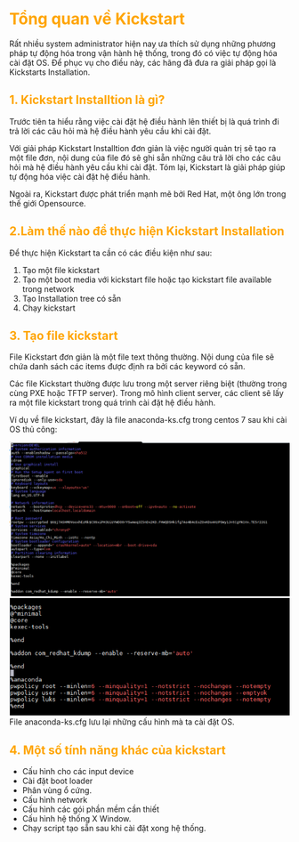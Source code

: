 <h1 style="color:orange">Tổng quan về Kickstart</h1>
Rất nhiều system administrator hiện nay ưa thích sử dụng những phương pháp tự động hóa trong vận hành hệ thống, trong đó có việc tự động hóa cài đặt OS. Để phục vụ cho điều này, các hãng đã đưa ra giải pháp gọi là Kickstarts Installation.
<h2 style="color:orange">1. Kickstart Installtion là gì?</h2>
Trước tiên ta hiểu rằng việc cài đặt hệ điều hành lên thiết bị là quá trình đi trả lời các câu hỏi mà hệ điều hành yêu cầu khi cài đặt.

Với giải pháp Kickstart Installtion đơn giản là việc người quản trị sẽ tạo ra một file đơn, nội dung của file đó sẽ ghi sẵn những câu trả lời cho các câu hỏi mà hệ điều hành yêu cầu khi cài đặt. Tóm lại, Kickstart là giải pháp giúp tự động hóa việc cài đặt hệ điều hành.

Ngoài ra, Kickstart được phát triển mạnh mẽ bởi Red Hat, một ông lớn trong thế giới Opensource.
<h2 style="color:orange">2.Làm thế nào để thực hiện Kickstart Installation</h2>
Để thực hiện Kickstart ta cần có các điều kiện như sau:

1. Tạo một file kickstart
2. Tạo một boot media với kickstart file hoặc tạo kickstart file available trong network
3. Tạo Installation tree có sẵn
4. Chạy kickstart
<h2 style="color:orange">3. Tạo file kickstart</h2>
File Kickstart đơn giản là một file text thông thường. Nội dung của file sẽ chứa danh sách các items được định ra bởi các keyword có sẵn.

Các file Kickstart thường được lưu trong một server riêng biệt (thường trong cùng PXE hoặc TFTP server). Trong mô hình client server, các client sẽ lấy ra một file kickstart trong quá trình cài đặt hệ điều hành.

Ví dụ về file kickstart, đây là file anaconda-ks.cfg trong centos 7 sau khi cài OS thủ công:

![kickstart1](../img/kickstart1.png)<br>
![kickstart2](../img/kickstart2.png)<br>
File anaconda-ks.cfg lưu lại những cấu hình mà ta cài đặt OS.
<h2 style="color:orange">4. Một số tính năng khác của kickstart</h2>

- Cấu hình cho các input device
- Cài đặt boot loader
- Phân vùng ổ cứng.
- Cấu hình network
- Cấu hình các gói phần mềm cần thiết
- Cấu hình hệ thống X Window.
- Chạy script tạo sẵn sau khi cài đặt xong hệ thống.